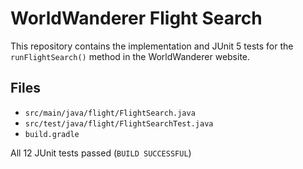 # WorldWanderer Flight Search

This repository contains the implementation and JUnit 5 tests for the `runFlightSearch()` method in the WorldWanderer website.

## Files
- `src/main/java/flight/FlightSearch.java`  
- `src/test/java/flight/FlightSearchTest.java`  
- `build.gradle`

All 12 JUnit tests passed (`BUILD SUCCESSFUL`)
